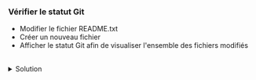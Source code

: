 ### Vérifier le statut Git

- Modifier le fichier README.txt
- Créer un nouveau fichier
- Afficher le statut Git afin de visualiser l'ensemble des fichiers modifiés

<br>
<details><summary>Solution</summary>
<br>

````plain
git status
```{{exec}}
</details>
